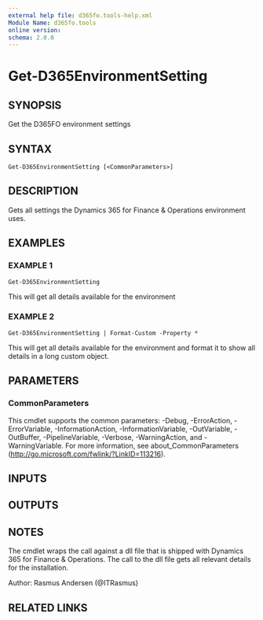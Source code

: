 ```yaml
---
external help file: d365fo.tools-help.xml
Module Name: d365fo.tools
online version:
schema: 2.0.0
---
```


# Get-D365EnvironmentSetting

## SYNOPSIS
Get the D365FO environment settings

## SYNTAX

```
Get-D365EnvironmentSetting [<CommonParameters>]
```

## DESCRIPTION
Gets all settings the Dynamics 365 for Finance & Operations environment uses.

## EXAMPLES

### EXAMPLE 1
```
Get-D365EnvironmentSetting
```

This will get all details available for the environment

### EXAMPLE 2
```
Get-D365EnvironmentSetting | Format-Custom -Property *
```

This will get all details available for the environment and format it to show all details in a long custom object.

## PARAMETERS

### CommonParameters
This cmdlet supports the common parameters: -Debug, -ErrorAction, -ErrorVariable, -InformationAction, -InformationVariable, -OutVariable, -OutBuffer, -PipelineVariable, -Verbose, -WarningAction, and -WarningVariable.
For more information, see about_CommonParameters (http://go.microsoft.com/fwlink/?LinkID=113216).

## INPUTS

## OUTPUTS

## NOTES
The cmdlet wraps the call against a dll file that is shipped with Dynamics 365 for Finance & Operations.
The call to the dll file gets all relevant details for the installation.

Author: Rasmus Andersen (@ITRasmus)

## RELATED LINKS
